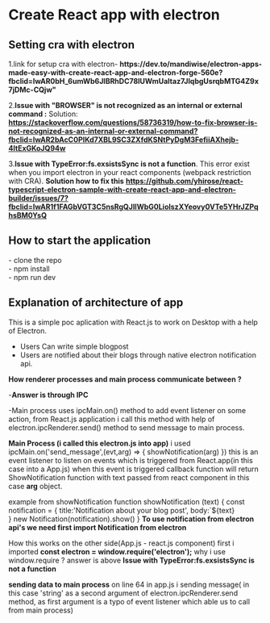 <h1>Create React app with electron
<H2>Setting cra with electron</h2>
1.link for setup cra with electron-
<b><a>https://dev.to/mandiwise/electron-apps-made-easy-with-create-react-app-and-electron-forge-560e?fbclid=IwAR0bH_6umWb6JlBRhDC78lUWmUaltaz7JIqbgUsrqbMTG4Z9x7jDMc-CQjw"</a></b>



2.<b>Issue with "BROWSER" is not recognized as an internal or external command :</b>
Solution:
<b>https://stackoverflow.com/questions/58736319/how-to-fix-browser-is-not-recognized-as-an-internal-or-external-command?fbclid=IwAR2bAcC0PIKd7XBL9SC3ZXfdKSNtPyDgM3FefiiAXhejb-4ltExGKoJQ94w</b>

3.**Issue with TypeError:fs.exsistsSync is not a function**. This error exist when you import electron in your react components (webpack restriction with CRA).
<b>Solution how to fix this</b>
<b><a>https://github.com/yhirose/react-typescript-electron-sample-with-create-react-app-and-electron-builder/issues/7?fbclid=IwAR1f1FAGbVGT3C5nsRgQJIlWbG0LiolszXYeovy0VTe5YHrJZPqhsBM0YsQ</a></b>

<h2>How to start the application</h2>
 - clone the repo<br/>
 - npm install<br/>
 - npm run dev
 
 <h2>Explanation of architecture of app</h2>
 This is a simple poc aplication with React.js to work on Desktop with a help of Electron.
 
 - Users Can write simple blogpost
 - Users are notified about their blogs through native electron notification api.
 
<b>How renderer processes and main process communicate between ?</b>

-<b>Answer is through IPC</b>

-Main process uses ipcMain.on() method to add event listener on some action, from React.js application i call this method with help of electron.ipcRenderer.send() method to send message to main process.

<b> Main Process (i called this electron.js into app)</b>
i used ipcMain.on('send_message',(evt,arg) => {
	showNotification(arg)
}) 
this is an event listener to listen on events which is triggered from React.app(in this case into a App.js)
when this event is triggered callback function will return ShowNotification function with text passed from react component in this case <b>arg</b> object.

example from showNotification
function showNotification (text) {
	const notification = {
	title:'Notification about your blog post',
	body:`${text}	
}
new Notification(notification).show()
}
<b>To use notification from electron api's  we need first import Notification from electron</b>

How this works on the other side(App.js - react.js component)
first i imported 
<b>const electron = window.require('electron');</b>
why i use window.require ?
answer is  above **Issue with TypeError:fs.exsistsSync is not a function**

<b>sending data to main process</b>
on line 64 in app.js i sending message( in this case 'string' as a second argument of electron.ipcRenderer.send method, as first argument is a typo of event listener which able us to call from main process)
